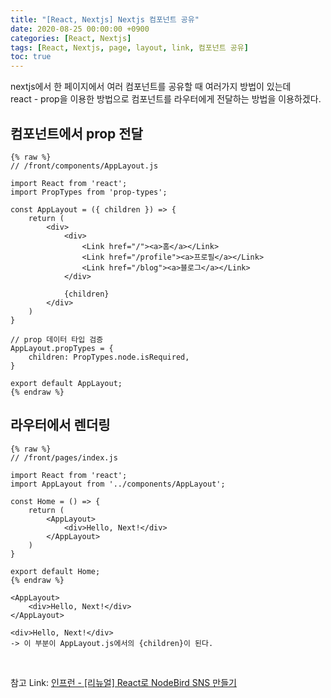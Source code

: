 ```yaml
---
title: "[React, Nextjs] Nextjs 컴포넌트 공유"
date: 2020-08-25 00:00:00 +0900
categories: [React, Nextjs]
tags: [React, Nextjs, page, layout, link, 컴포넌트 공유]
toc: true
---
```


nextjs에서 한 페이지에서 여러 컴포넌트를 공유할 때 여러가지 방법이 있는데  
react - prop을 이용한 방법으로 컴포넌트를 라우터에게 전달하는 방법을 이용하겠다.

## 컴포넌트에서 prop 전달

```react
{% raw %}
// /front/components/AppLayout.js

import React from 'react';
import PropTypes from 'prop-types';

const AppLayout = ({ children }) => {
    return (
        <div>
            <div>
                <Link href="/"><a>홈</a></Link>
                <Link href="/profile"><a>프로필</a></Link>
                <Link href="/blog"><a>블로그</a></Link>
            </div>

            {children}
        </div>
    )
}

// prop 데이터 타입 검증
AppLayout.propTypes = {
    children: PropTypes.node.isRequired,
}

export default AppLayout;
{% endraw %}
```

## 라우터에서 렌더링

```react
{% raw %}
// /front/pages/index.js

import React from 'react';
import AppLayout from '../components/AppLayout';

const Home = () => {
    return (
        <AppLayout>
            <div>Hello, Next!</div>
        </AppLayout>
    )
}

export default Home;
{% endraw %}
```

```react
<AppLayout>
    <div>Hello, Next!</div>
</AppLayout>

<div>Hello, Next!</div>
-> 이 부분이 AppLayout.js에서의 {children}이 된다.
```

<br />

참고 Link: [인프런 - [리뉴얼] React로 NodeBird SNS 만들기][link]

[link]: https://www.inflearn.com/course/%EB%85%B8%EB%93%9C%EB%B2%84%EB%93%9C-%EB%A6%AC%EC%95%A1%ED%8A%B8-%EB%A6%AC%EB%89%B4%EC%96%BC "Go"
